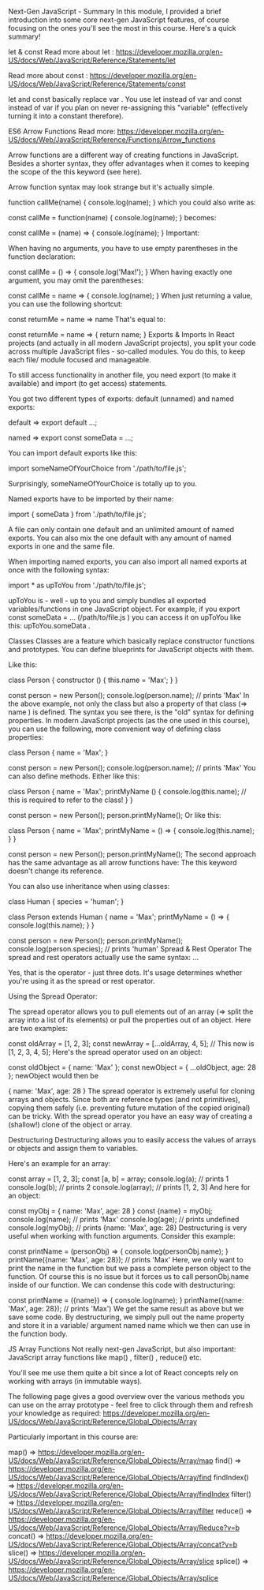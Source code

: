 Next-Gen JavaScript - Summary
In this module, I provided a brief introduction into some core next-gen JavaScript features, of course focusing on the ones you'll see the most in this course. Here's a quick summary!

let & const
Read more about let : https://developer.mozilla.org/en-US/docs/Web/JavaScript/Reference/Statements/let

Read more about const : https://developer.mozilla.org/en-US/docs/Web/JavaScript/Reference/Statements/const

let and const basically replace var . You use let instead of var and const instead of var if you plan on never re-assigning this "variable" (effectively turning it into a constant therefore).

ES6 Arrow Functions
Read more: https://developer.mozilla.org/en-US/docs/Web/JavaScript/Reference/Functions/Arrow_functions

Arrow functions are a different way of creating functions in JavaScript. Besides a shorter syntax, they offer advantages when it comes to keeping the scope of the this keyword (see here).

Arrow function syntax may look strange but it's actually simple.

function callMe(name) {
console.log(name);
}
which you could also write as:

const callMe = function(name) {
console.log(name);
}
becomes:

const callMe = (name) => {
console.log(name);
}
Important:

When having no arguments, you have to use empty parentheses in the function declaration:

const callMe = () => {
console.log('Max!');
}
When having exactly one argument, you may omit the parentheses:

const callMe = name => {
console.log(name);
}
When just returning a value, you can use the following shortcut:

const returnMe = name => name
That's equal to:

const returnMe = name => {
return name;
}
Exports & Imports
In React projects (and actually in all modern JavaScript projects), you split your code across multiple JavaScript files - so-called modules. You do this, to keep each file/ module focused and manageable.

To still access functionality in another file, you need export (to make it available) and import (to get access) statements.

You got two different types of exports: default (unnamed) and named exports:

default => export default ...;

named => export const someData = ...;

You can import default exports like this:

import someNameOfYourChoice from './path/to/file.js';

Surprisingly, someNameOfYourChoice is totally up to you.

Named exports have to be imported by their name:

import { someData } from './path/to/file.js';

A file can only contain one default and an unlimited amount of named exports. You can also mix the one default with any amount of named exports in one and the same file.

When importing named exports, you can also import all named exports at once with the following syntax:

import \* as upToYou from './path/to/file.js';

upToYou is - well - up to you and simply bundles all exported variables/functions in one JavaScript object. For example, if you export const someData = ... (/path/to/file.js ) you can access it on upToYou like this: upToYou.someData .

Classes
Classes are a feature which basically replace constructor functions and prototypes. You can define blueprints for JavaScript objects with them.

Like this:

class Person {
constructor () {
this.name = 'Max';
}
}

const person = new Person();
console.log(person.name); // prints 'Max'
In the above example, not only the class but also a property of that class (=> name ) is defined. The syntax you see there, is the "old" syntax for defining properties. In modern JavaScript projects (as the one used in this course), you can use the following, more convenient way of defining class properties:

class Person {
name = 'Max';
}

const person = new Person();
console.log(person.name); // prints 'Max'
You can also define methods. Either like this:

class Person {
name = 'Max';
printMyName () {
console.log(this.name); // this is required to refer to the class!
}
}

const person = new Person();
person.printMyName();
Or like this:

class Person {
name = 'Max';
printMyName = () => {
console.log(this.name);
}
}

const person = new Person();
person.printMyName();
The second approach has the same advantage as all arrow functions have: The this keyword doesn't change its reference.

You can also use inheritance when using classes:

class Human {
species = 'human';
}

class Person extends Human {
name = 'Max';
printMyName = () => {
console.log(this.name);
}
}

const person = new Person();
person.printMyName();
console.log(person.species); // prints 'human'
Spread & Rest Operator
The spread and rest operators actually use the same syntax: ...

Yes, that is the operator - just three dots. It's usage determines whether you're using it as the spread or rest operator.

Using the Spread Operator:

The spread operator allows you to pull elements out of an array (=> split the array into a list of its elements) or pull the properties out of an object. Here are two examples:

const oldArray = [1, 2, 3];
const newArray = [...oldArray, 4, 5]; // This now is [1, 2, 3, 4, 5];
Here's the spread operator used on an object:

const oldObject = {
name: 'Max'
};
const newObject = {
...oldObject,
age: 28
};
newObject would then be

{
name: 'Max',
age: 28
}
The spread operator is extremely useful for cloning arrays and objects. Since both are reference types (and not primitives), copying them safely (i.e. preventing future mutation of the copied original) can be tricky. With the spread operator you have an easy way of creating a (shallow!) clone of the object or array.

Destructuring
Destructuring allows you to easily access the values of arrays or objects and assign them to variables.

Here's an example for an array:

const array = [1, 2, 3];
const [a, b] = array;
console.log(a); // prints 1
console.log(b); // prints 2
console.log(array); // prints [1, 2, 3]
And here for an object:

const myObj = {
name: 'Max',
age: 28
}
const {name} = myObj;
console.log(name); // prints 'Max'
console.log(age); // prints undefined
console.log(myObj); // prints {name: 'Max', age: 28}
Destructuring is very useful when working with function arguments. Consider this example:

const printName = (personObj) => {
console.log(personObj.name);
}
printName({name: 'Max', age: 28}); // prints 'Max'
Here, we only want to print the name in the function but we pass a complete person object to the function. Of course this is no issue but it forces us to call personObj.name inside of our function. We can condense this code with destructuring:

const printName = ({name}) => {
console.log(name);
}
printName({name: 'Max', age: 28}); // prints 'Max')
We get the same result as above but we save some code. By destructuring, we simply pull out the name property and store it in a variable/ argument named name which we then can use in the function body.

JS Array Functions
Not really next-gen JavaScript, but also important: JavaScript array functions like map() , filter() , reduce() etc.

You'll see me use them quite a bit since a lot of React concepts rely on working with arrays (in immutable ways).

The following page gives a good overview over the various methods you can use on the array prototype - feel free to click through them and refresh your knowledge as required: https://developer.mozilla.org/en-US/docs/Web/JavaScript/Reference/Global_Objects/Array

Particularly important in this course are:

map() => https://developer.mozilla.org/en-US/docs/Web/JavaScript/Reference/Global_Objects/Array/map
find() => https://developer.mozilla.org/en-US/docs/Web/JavaScript/Reference/Global_Objects/Array/find
findIndex() => https://developer.mozilla.org/en-US/docs/Web/JavaScript/Reference/Global_Objects/Array/findIndex
filter() => https://developer.mozilla.org/en-US/docs/Web/JavaScript/Reference/Global_Objects/Array/filter
reduce() => https://developer.mozilla.org/en-US/docs/Web/JavaScript/Reference/Global_Objects/Array/Reduce?v=b
concat() => https://developer.mozilla.org/en-US/docs/Web/JavaScript/Reference/Global_Objects/Array/concat?v=b
slice() => https://developer.mozilla.org/en-US/docs/Web/JavaScript/Reference/Global_Objects/Array/slice
splice() => https://developer.mozilla.org/en-US/docs/Web/JavaScript/Reference/Global_Objects/Array/splice

